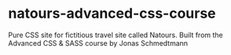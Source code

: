 # natours-advanced-css-course

Pure CSS site for fictitious travel site called Natours. Built from the Advanced CSS & SASS course by Jonas Schmedtmann
